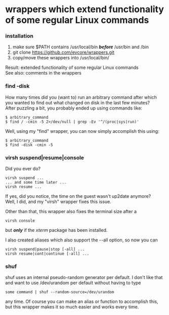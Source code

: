 # wrappers which extend functionality of some regular Linux commands



### installation
1. make sure $PATH contains /usr/local/bin **_before_** /usr/bin and /bin
2. git clone https://github.com/evcore/wrappers.git
3. copy/move these wrappers into /usr/local/bin/

Result: extended functionality of some regular Linux commands  
See also: comments in the wrappers



### find -disk
How many times did you (want to) run an arbitrary command after which you wanted
to find out what changed on disk in the last few minutes?  
After puzzling a bit, you probably ended up using commands like:
```
$ arbitrary_command
$ find / -cmin -5 2>/dev/null | grep -Ev '^/(proc|sys|run)'
```
Well, using my "find" wrapper, you can now simply accomplish this using:
```
$ arbitrary_command
$ find -disk -cmin -5
```


### virsh suspend|resume|console
Did you ever do?
```
virsh suspend ...
... and some time later ...
virsh resume ...
```
If yes, did you notice, the time on the guest wasn't up2date anymore?  
Well, I did, and my "virsh" wrapper fixes this issue.  

Other than that, this wrapper also fixes the terminal size after a
```
virsh console
```
but **_only_** if the *xterm* package has been installed. 

I also created aliases which also support the --all option, so now you can
```
virsh suspend|pause|stop [-all] ...
virsh resume|cont|continue [-all] ...
```



### shuf
shuf uses an internal pseudo-random generator per default. I don't like that
and want to use /dev/urandom per default without having to type
```
some command | shuf --random-source=/dev/urandom
```
any time. Of course you can make an alias or function to accomplish this, but
this wrapper makes it so much easier and works every time.
